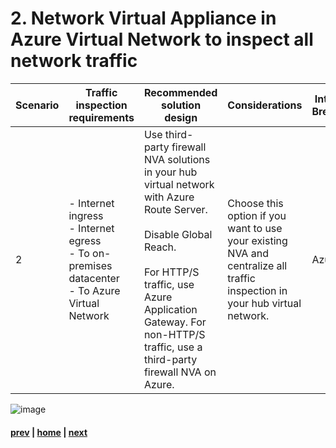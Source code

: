 # 2. Network Virtual Appliance in Azure Virtual Network to inspect all network traffic
| Scenario | Traffic inspection requirements | Recommended solution design | Considerations | Internet Breakout |
|---|----|---|---|---|
| 2 |  - Internet ingress <br> - Internet egress <br> - To on-premises datacenter <br> - To Azure Virtual Network| Use third-party firewall NVA solutions in your hub virtual network with Azure Route Server. </br></br> Disable Global Reach. </br></br> For HTTP/S traffic, use Azure Application Gateway. For non-HTTP/S traffic, use a third-party firewall NVA on Azure.| Choose this option if you want to use your existing NVA and centralize all traffic inspection in your hub virtual network. | Azure

![image](https://user-images.githubusercontent.com/97964083/216825937-9e97d644-f391-4d3d-ae5b-7d24ea8888b2.png)

#### [prev](https://github.com/jasonamedina/FTALive-Sessions/blob/main/content/avs/Scenario%201.md) | [home](./readme.md)  | [next](https://github.com/jasonamedina/FTALive-Sessions/blob/main/content/avs/Scenario%203.md)
